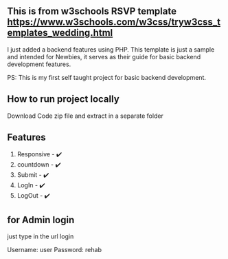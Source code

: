 ## This is from  w3schools RSVP template https://www.w3schools.com/w3css/tryw3css_templates_wedding.html
I just added a backend features using PHP. This template is just a sample and intended for Newbies, it serves as their guide for basic backend development features.  

PS: This is my first self taught project for basic backend development.



## How to run project locally

 Download Code zip file and extract in a separate folder



## Features
1. Responsive - ✔️
2. countdown - ✔️
3. Submit - ✔️
4. LogIn - ✔️
5. LogOut - ✔️

## for Admin login
just type in the url login

Username: user
Password: rehab













